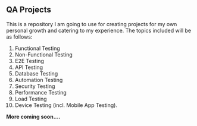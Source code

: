 ## QA Projects

This is a repository I am going to use for creating projects for my own personal growth and catering to my experience.
The topics included will be as follows:

1. Functional Testing
2. Non-Functional Testing
3. E2E Testing
4. API Testing
5. Database Testing
6. Automation Testing
7. Security Testing
8. Performance Testing
9. Load Testing
10. Device Testing (incl. Mobile App Testing).

**More coming soon....**
